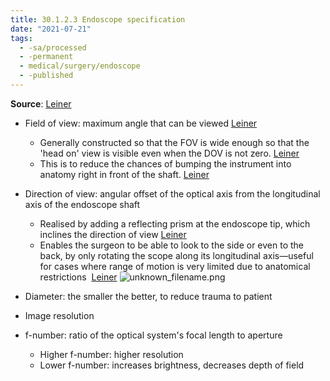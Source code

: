 ```yaml
---
title: 30.1.2.3 Endoscope specification
date: "2021-07-21"
tags:
  - -sa/processed
  - -permanent
  - medical/surgery/endoscope
  - -published
---
```


**Source**: [Leiner](leiner.md)

*   Field of view: maximum angle that can be viewed [Leiner](leiner.md)
    *   Generally constructed so that the FOV is wide enough so that the 'head on' view is visible even when the DOV is not zero. [Leiner](leiner.md)
    *   This is to reduce the chances of bumping the instrument into anatomy right in front of the shaft. [Leiner](leiner.md)
*   Direction of view: angular offset of the optical axis from the longitudinal axis of the endoscope shaft
    *   Realised by adding a reflecting prism at the endoscope tip, which inclines the direction of view [Leiner](leiner.md)
    *   Enables the surgeon to be able to look to the side or even to the back, by only rotating the scope along its longitudinal axis—useful for cases where range of motion is very limited due to anatomical restrictions  [Leiner](leiner.md)
        ![unknown_filename.png](studienarbeit/_resources/30.1.2.3_Endoscope_specification.resources/unknown_filename.png)
        
*   Diameter: the smaller the better, to reduce trauma to patient
*   Image resolution
*   f-number: ratio of the optical system's focal length to aperture
    *   Higher f-number: higher resolution
    *   Lower f-number: increases brightness, decreases depth of field

